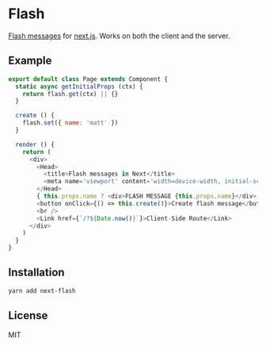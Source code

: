 # Flash

[Flash messages](https://docs.typo3.org/typo3cms/CoreApiReference/ApiOverview/FlashMessages/Index.html) for [next.js](https://github.com/zeit/next.js). Works on both the client and the server.

## Example

 ```js
 export default class Page extends Component {
   static async getInitialProps (ctx) {
     return flash.get(ctx) || {}
   }

   create () {
     flash.set({ name: 'matt' })
   }

   render () {
     return (
       <div>
         <Head>
           <title>Flash messages in Next</title>
           <meta name='viewport' content='width=device-width, initial-scale=1' />
         </Head>
         { this.props.name ? <div>FLASH MESSAGE {this.props.name}</div> : <div /> }
         <button onClick={() => this.create()}>Create flash message</button>
         <br />
         <Link href={`/?${Date.now()}`}>Client-Side Route</Link>
       </div>
     )
   }
 }
 ```

## Installation

```sh
yarn add next-flash
```

## License

MIT
